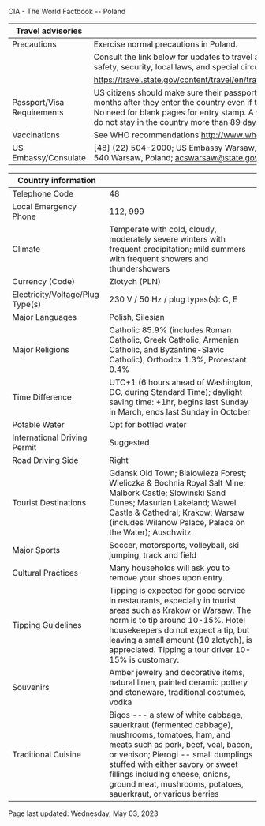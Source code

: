 CIA - The World Factbook -- Poland

| Travel advisories | |
| --- | --- |
| Precautions | Exercise normal precautions in Poland. |
| | Consult the link below for updates to travel advisories and statements on safety, security, local laws, and special circumstances in this country. |
| | <https://travel.state.gov/content/travel/en/traveladvisories/traveladvisories.html> |
| Passport/Visa Requirements | US citizens should make sure their passport will not expire for at least 6 months after they enter the country even if they do not intend to stay that long. No need for blank pages for entry stamp. A visa is not required as long as you do not stay in the country more than 89 days. |
| Vaccinations | See WHO recommendations  <http://www.who.int/> |
| US Embassy/Consulate | [48] (22) 504-2000; US Embassy Warsaw, Aleje Ujazdowskie 29/31, 00-540 Warsaw, Poland; acswarsaw@state.gov; https://pl.usembassy.gov/ |

| Country information |  |
| --- | --- |
| Telephone Code | 48 |
| Local Emergency Phone | 112, 999 |
| Climate | Temperate with cold, cloudy, moderately severe winters with frequent precipitation; mild summers with frequent showers and thundershowers |
| Currency (Code) | Zlotych (PLN) |
| Electricity/Voltage/Plug Type(s) | 230 V / 50 Hz / plug types(s): C, E |
| Major Languages | Polish, Silesian |
| Major Religions | Catholic 85.9% (includes Roman Catholic, Greek Catholic, Armenian Catholic, and Byzantine-Slavic Catholic), Orthodox 1.3%, Protestant 0.4% |
| Time Difference | UTC+1 (6 hours ahead of Washington, DC, during Standard Time); daylight saving time: +1hr, begins last Sunday in March, ends last Sunday in October |
| Potable Water | Opt for bottled water |
| International Driving Permit | Suggested |
| Road Driving Side | Right |
| Tourist Destinations | Gdansk Old Town; Bialowieza Forest; Wieliczka & Bochnia Royal Salt Mine; Malbork Castle; Slowinski Sand Dunes; Masurian Lakeland; Wawel Castle & Cathedral; Krakow; Warsaw (includes Wilanow Palace, Palace on the Water); Auschwitz |
| Major Sports | Soccer, motorsports, volleyball, ski jumping, track and field |
| Cultural Practices | Many households will ask you to remove your shoes upon entry. |
| Tipping Guidelines | Tipping is expected for good service in restaurants, especially in tourist areas such as Krakow or Warsaw. The norm is to tip around 10-15%. Hotel housekeepers do not expect a tip, but leaving a small amount (10 zlotych), is appreciated. Tipping a tour driver 10-15% is customary. |
| Souvenirs | Amber jewelry and decorative items, natural linen, painted ceramic pottery and stoneware, traditional costumes, vodka |
| Traditional Cuisine | Bigos --- a stew of white cabbage, sauerkraut (fermented cabbage), mushrooms, tomatoes, ham, and meats such as pork, beef, veal, bacon, or venison; Pierogi -- small dumplings stuffed with either savory or sweet fillings including cheese, onions, ground meat, mushrooms, potatoes, sauerkraut, or various berries |

Page last updated: Wednesday, May 03, 2023
